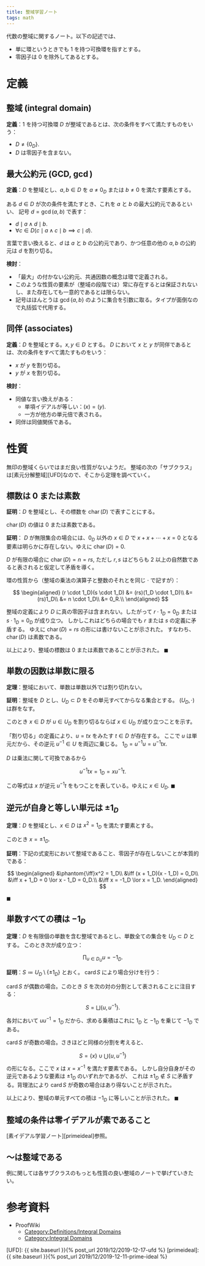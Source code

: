 ```yaml
---
title: 整域学習ノート
tags: math
---
```


代数の整域に関するノート。以下の記述では、

* 単に環というときでも 1 を持つ可換環を指すとする。
* 零因子は $0$ を除外してあるとする。

# 定義

## 整域 (integral domain)

**定義**：1 を持つ可換環 $D$ が整域であるとは、次の条件をすべて満たすものをいう：

* $D \ne \lbrace 0_D \rbrace.$
* $D$ は零因子を含まない。

## 最大公約元 (GCD, $\gcd$)

**定義**：$D$ を整域とし、$a, b \in D$ を $a \ne 0_D$ または $b \ne 0$ を満たす要素とする。

ある $d \in D$ が次の条件を満たすとき、これを $a$ と $b$ の最大公約元であるといい、
記号 $d = \gcd(a, b)$ で表す：

* $d \mid a \land d \mid b.$
* $\forall c \in D(c \mid a \land c \mid b \implies c \mid d).$

言葉で言い換えると、$d$ は $a$ と $b$ の公約元であり、かつ任意の他の $a, b$ の公約元は $d$ を割り切る。

**検討**：
* 「最大」の付かない公約元、共通因数の概念は環で定義される。
* このような性質の要素が（整域の段階では）常に存在するとは保証されないし、また存在しても一意的であるとは限らない。
* 記号はほんとうは $\gcd\lbrace a, b\rbrace$ のように集合を引数に取る。タイプが面倒なので丸括弧で代用する。

## 同伴 (associates)

**定義**：$D$ を整域とする。$x, y \in D$ とする。
$D$ において $x$ と $y$ が同伴であるとは、次の条件をすべて満たすものをいう：

* $x$ が $y$ を割り切る。
* $y$ が $x$ を割り切る。

**検討**：

* 同値な言い換えがある：
  * 単項イデアルが等しい：$(x) = (y).$
  * 一方が他方の単元倍で表される。
* 同伴は同値関係である。

# 性質

無印の整域くらいではまだ良い性質がないようだ。
整域の次の「サブクラス」は[素元分解整域][UFD]なので、そこから定理を調べていく。

## 標数は $0$ または素数

**証明**：$D$ を整域とし、その標数を $\operatorname{char}(D)$ で表すことにする。

$\operatorname{char}(D)$ の値は $0$ または素数である。

**証明**：
$D$ が無限集合の場合には、$0_D$ 以外の $x \in D$ で
$x + x + \dotsb + x = 0$ となる要素は明らかに存在しない。ゆえに
$\operatorname{char}(D) = 0.$

$D$ が有限の場合に $\operatorname{char}(D) = n = rs,$
ただし $r, s$ はどちらも $2$ 以上の自然数であると表されると仮定して矛盾を導く。

環の性質から（整域の乗法の演算子と整数のそれとを同じ $\cdot$ で記すが）：

$$
\begin{aligned}
(r \cdot 1_D)(s \cdot 1_D)
&= (rs)(1_D \cdot 1_D)\\
&= (rs)1_D\\
&= n \cdot 1_D\\
&= 0_R.\\
\end{aligned}
$$

整域の定義により $D$ に真の零因子は含まれない。したがって
$r \cdot 1_D = 0_D$ または $s \cdot 1_D = 0_D$ が成り立つ。
しかしこれはどちらの場合でも $r$ または $s$ の定義に矛盾する。
ゆえに $\operatorname{char}(D) = rs$ の形には書けないことが示された。
すなわち、$\operatorname{char}(D)$ は素数である。

以上により、整域の標数は $0$ または素数であることが示された。
$\blacksquare$

## 単数の因数は単数に限る

**定理**：整域において、単数は単数以外では割り切れない。

**証明**：整域を $D$ とし、$U_D \subset D$ をその単元すべてからなる集合とする。
$(U_D, \cdot)$ は群をなす。

このとき $x \in D$ が $u \in U_D$ を割り切るならば $x \in U_D$ が成り立つことを示す。

「割り切る」の定義により、$u = tx$ をみたす $t \in D$ が存在する。
ここで $u$ は単元だから、その逆元 $u^{-1} \in U$ を両辺に乗じる。
$1_D = u^{-1}u = u^{-1}tx.$

$D$ は乗法に関して可換であるから

$$
u^{-1}tx = 1_D = xu^{-1}t.
$$

この等式は $x$ が逆元 $u^{-1}t$ をもつことを表している。ゆえに $x \in U_D.$
$\blacksquare$

## 逆元が自身と等しい単元は $\pm1_D$

**定理**：$D$ を整域とし、$x \in D$ は $x^2 = 1_D$ を満たす要素とする。

このとき $x = \pm1_D.$

**証明**：下記の式変形において整域であること、零因子が存在しないことが本質的である：

$$
\begin{aligned}
    &\phantom{\iff}x^2 = 1_D\\
    &\iff (x + 1_D)(x - 1_D) = 0_D\\
    &\iff x + 1_D = 0 \lor x - 1_D = 0_D.\\
    &\iff x = -1_D \lor x = 1_D.
\end{aligned}
$$

$\blacksquare$

## 単数すべての積は $-1_D$

**定理**：$D$ を有限個の単数を含む整域であるとし、単数全ての集合を $U_D \subset D$ とする。
このとき次が成り立つ：

$$
\prod_{u \in D_U}u = -1_D.
$$

**証明**：$S \coloneqq U_D\setminus\lbrace \pm1_D\rbrace$ とおく。
$\operatorname{card}S$ により場合分けを行う：

$\operatorname{card}S$ が偶数の場合。このとき $S$ を次の対の分割として表されることに注目する：

$$
S = \bigsqcup \{u, u^{-1}\}.
$$

各対において $uu^{-1} = 1_D$ だから、求める乗積はこれに $1_D$ と $-1_D$ を乗じて $-1_D$ である。

$\operatorname{card}S$ が奇数の場合。さきほどと同様の分割を考えると、

$$
S = \{x\} \cup \bigcup \{u, u^{-1}\}
$$

の形になる。ここで $x$ は $x = x^{-1}$ を満たす要素である。
しかし自分自身がその逆元であるような要素は $\pm 1_D$ のいずれかであるが、
これは $\pm 1_D \notin S$ に矛盾する。背理法により
$\operatorname{card}S$ が奇数の場合はあり得ないことが示された。

以上により、整域の単元すべての積は $-1_D$ に等しいことが示された。
$\blacksquare$

## 整域の条件は零イデアルが素であること

[素イデアル学習ノート][primeideal]参照。

## ～は整域である

例に関しては各サブクラスのもっとも性質の良い整域のノートで挙げていきたい。

# 参考資料

* ProofWiki
  * [Category:Definitions/Integral Domains](https://proofwiki.org/wiki/Category:Definitions/Integral_Domains)
  * [Category:Integral Domains](https://proofwiki.org/wiki/Category:Integral_Domains)

[UFD]: {{ site.baseurl }}{% post_url 2019/12/2019-12-17-ufd %}
[primeideal]: {{ site.baseurl }}{% post_url 2019/12/2019-12-11-prime-ideal %}
